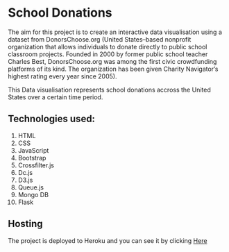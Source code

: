 # School Donations

The aim for this project is to create an interactive data visualisation using a dataset from DonorsChoose.org (United States–based nonprofit organization that allows individuals to donate directly to public school classroom projects. Founded in 2000 by former public school teacher Charles Best, DonorsChoose.org was among the first civic crowdfunding platforms of its kind. The organization has been given Charity Navigator’s highest rating every year since 2005).

This Data visualisation represents school donations accross the United States over a certain time period.

## Technologies used:

1. HTML
2. CSS
3. JavaScript
4. Bootstrap
5. Crossfilter.js
6. Dc.js
7. D3.js
8. Queue.js
9. Mongo DB
10. Flask

## Hosting

The project is deployed to Heroku and you can see it by clicking [Here](https://frozen-plateau-46626.herokuapp.com/)